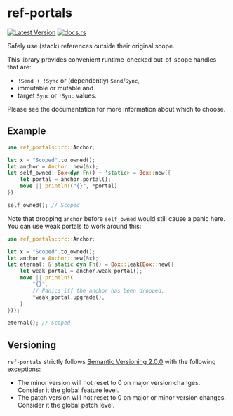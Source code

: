 # ref-portals

[![Latest Version](https://img.shields.io/crates/v/ref-portals.svg)](https://crates.io/crates/ref-portals)
[![docs.rs](https://docs.rs/ref-portals/badge.svg?version=1.0.0-beta.2)](https://docs.rs/ref-portals/1.0.0-beta.2/ref_portals/)

Safely use (stack) references outside their original scope.

This library provides convenient runtime-checked out-of-scope handles that are:

- `!Send + !Sync` or (dependently) `Send`/`Sync`,
- immutable or mutable and
- target `Sync` or `!Sync` values.

Please see the documentation for more information about which to choose.

## Example

```rust
use ref_portals::rc::Anchor;

let x = "Scoped".to_owned();
let anchor = Anchor::new(&x);
let self_owned: Box<dyn Fn() + 'static> = Box::new({
    let portal = anchor.portal();
    move || println!("{}", *portal)
});

self_owned(); // Scoped
```

Note that dropping `anchor` before `self_owned` would still cause a panic here.  
You can use weak portals to work around this:

```rust
use ref_portals::rc::Anchor;

let x = "Scoped".to_owned();
let anchor = Anchor::new(&x);
let eternal: &'static dyn Fn() = Box::leak(Box::new({
    let weak_portal = anchor.weak_portal();
    move || println!(
        "{}",
        // Panics iff the anchor has been dropped.
        *weak_portal.upgrade(),
    )
}));

eternal(); // Scoped
```

## Versioning

`ref-portals` strictly follows [Semantic Versioning 2.0.0](https://semver.org/spec/v2.0.0.html) with the following exceptions:

- The minor version will not reset to 0 on major version changes.  
Consider it the global feature level.
- The patch version will not reset to 0 on major or minor version changes.  
Consider it the global patch level.

